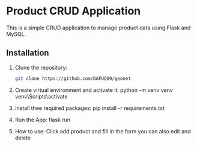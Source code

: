 # Product CRUD Application

This is a simple CRUD application to manage product data using Flask and MySQL.

## Installation

1. Clone the repository:

   ```sh
   git clone https://github.com/DAFUQ69/geonet
2. Create virtual environment and activate it:
    python -m venv venv
    venv\Scripts\activate
3. install thee required packages:
    pip install -r requirements.txt
4. Run the App:
    flask run
5.  How to use:
    Click add product
    and fill in the form
    you can also edit and delete

